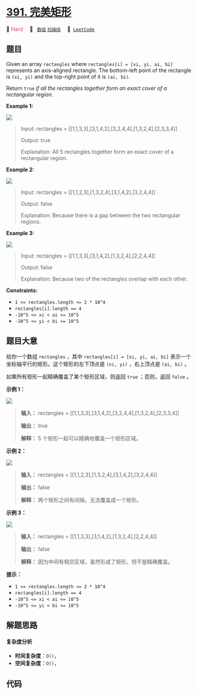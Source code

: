 # [391. 完美矩形](https://leetcode.com/problems/perfect-rectangle)

🔴 <font color=#ff334b>Hard</font>&emsp; 🔖&ensp; [`数组`](/leetcode/outline/tag/array.md) [`扫描线`](/leetcode/outline/tag/line-sweep.md)&emsp; 🔗&ensp;[`LeetCode`](https://leetcode.com/problems/perfect-rectangle)


## 题目

Given an array `rectangles` where `rectangles[i] = [xi, yi, ai, bi]`
represents an axis-aligned rectangle. The bottom-left point of the rectangle
is `(xi, yi)` and the top-right point of it is `(ai, bi)`.

Return `true` _if all the rectangles together form an exact cover of a
rectangular region_.



**Example 1:**

![](https://assets.leetcode.com/uploads/2021/03/27/perectrec1-plane.jpg)

> Input: rectangles = [[1,1,3,3],[3,1,4,2],[3,2,4,4],[1,3,2,4],[2,3,3,4]]
> 
> Output: true
> 
> Explanation: All 5 rectangles together form an exact cover of a rectangular region.

**Example 2:**

![](https://assets.leetcode.com/uploads/2021/03/27/perfectrec2-plane.jpg)

> Input: rectangles = [[1,1,2,3],[1,3,2,4],[3,1,4,2],[3,2,4,4]]
> 
> Output: false
> 
> Explanation: Because there is a gap between the two rectangular regions.

**Example 3:**

![](https://assets.leetcode.com/uploads/2021/03/27/perfecrrec4-plane.jpg)

> Input: rectangles = [[1,1,3,3],[3,1,4,2],[1,3,2,4],[2,2,4,4]]
> 
> Output: false
> 
> Explanation: Because two of the rectangles overlap with each other.

**Constraints:**

  * `1 <= rectangles.length <= 2 * 10^4`
  * `rectangles[i].length == 4`
  * `-10^5 <= xi < ai <= 10^5`
  * `-10^5 <= yi < bi <= 10^5`


## 题目大意

给你一个数组 `rectangles` ，其中 `rectangles[i] = [xi, yi, ai, bi]`
表示一个坐标轴平行的矩形。这个矩形的左下顶点是 `(xi, yi)` ，右上顶点是 `(ai, bi)` 。

如果所有矩形一起精确覆盖了某个矩形区域，则返回 `true` ；否则，返回 `false` 。



**示例 1：**

![](https://assets.leetcode.com/uploads/2021/03/27/perectrec1-plane.jpg)

> 
> 
> 
> 
> 
> **输入：** rectangles = [[1,1,3,3],[3,1,4,2],[3,2,4,4],[1,3,2,4],[2,3,3,4]]
> 
> **输出：** true
> 
> **解释：** 5 个矩形一起可以精确地覆盖一个矩形区域。 
> 
> 

**示例 2：**

![](https://assets.leetcode.com/uploads/2021/03/27/perfectrec2-plane.jpg)

> 
> 
> 
> 
> 
> **输入：** rectangles = [[1,1,2,3],[1,3,2,4],[3,1,4,2],[3,2,4,4]]
> 
> **输出：** false
> 
> **解释：** 两个矩形之间有间隔，无法覆盖成一个矩形。

**示例 3：**

![](https://assets.leetcode.com/uploads/2021/03/27/perfecrrec4-plane.jpg)

> 
> 
> 
> 
> 
> **输入：** rectangles = [[1,1,3,3],[3,1,4,2],[1,3,2,4],[2,2,4,4]]
> 
> **输出：** false
> 
> **解释：** 因为中间有相交区域，虽然形成了矩形，但不是精确覆盖。



**提示：**

  * `1 <= rectangles.length <= 2 * 10^4`
  * `rectangles[i].length == 4`
  * `-10^5 <= xi < ai <= 10^5`
  * `-10^5 <= yi < bi <= 10^5`


## 解题思路

#### 复杂度分析

- **时间复杂度**：`O()`，
- **空间复杂度**：`O()`，

## 代码

```javascript

```